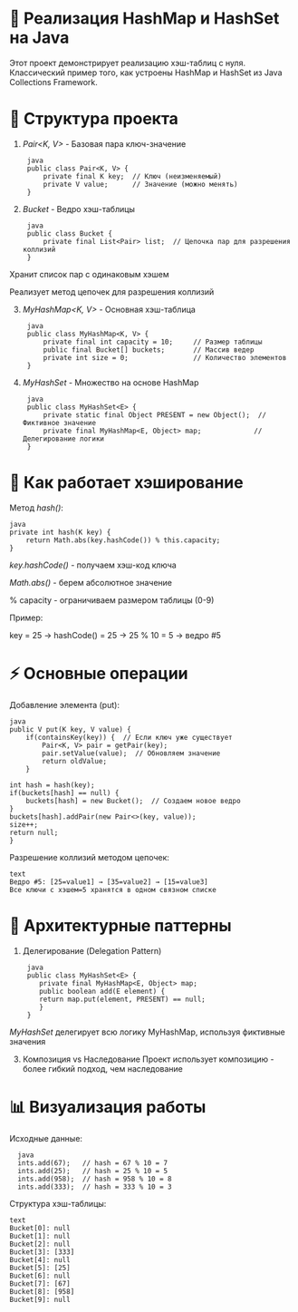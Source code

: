 # 🎯 Реализация HashMap и HashSet на Java
Этот проект демонстрирует реализацию хэш-таблиц с нуля. Классический пример того, как устроены HashMap и HashSet из Java Collections Framework.

# 📁 Структура проекта
1. _Pair<K, V>_ - Базовая пара ключ-значение
  
        java
        public class Pair<K, V> {
            private final K key;  // Ключ (неизменяемый)
            private V value;      // Значение (можно менять)
        }

2. _Bucket_ - Ведро хэш-таблицы

        java
        public class Bucket {
            private final List<Pair> list;  // Цепочка пар для разрешения коллизий
        }


Хранит список пар с одинаковым хэшем

Реализует метод цепочек для разрешения коллизий

3. _MyHashMap<K, V>_ - Основная хэш-таблица

   
        java
        public class MyHashMap<K, V> {
            private final int capacity = 10;     // Размер таблицы
            public final Bucket[] buckets;       // Массив ведер
            private int size = 0;                // Количество элементов
        }

4. _MyHashSet<E>_ - Множество на основе HashMap

        java
        public class MyHashSet<E> {
            private static final Object PRESENT = new Object();  // Фиктивное значение
            private final MyHashMap<E, Object> map;             // Делегирование логики
        }

# 🔧 Как работает хэширование
Метод _hash()_:

    java
    private int hash(K key) {
        return Math.abs(key.hashCode()) % this.capacity;
    }

_key.hashCode()_ - получаем хэш-код ключа

_Math.abs()_ - берем абсолютное значение

% capacity - ограничиваем размером таблицы (0-9)

Пример:

key = 25 → hashCode() = 25 → 25 % 10 = 5 → ведро #5

# ⚡ Основные операции
Добавление элемента (put):

    java
    public V put(K key, V value) {
        if(containsKey(key)) {  // Если ключ уже существует
            Pair<K, V> pair = getPair(key);
            pair.setValue(value);  // Обновляем значение
            return oldValue;
        }
    
    int hash = hash(key);
    if(buckets[hash] == null) {
        buckets[hash] = new Bucket();  // Создаем новое ведро
    }
    buckets[hash].addPair(new Pair<>(key, value));
    size++;
    return null;
    }
Разрешение коллизий методом цепочек:

    text
    Ведро #5: [25=value1] → [35=value2] → [15=value3]
    Все ключи с хэшем=5 хранятся в одном связном списке

# 🎨 Архитектурные паттерны
1. Делегирование (Delegation Pattern)

        java
        public class MyHashSet<E> {
           private final MyHashMap<E, Object> map;
           public boolean add(E element) {
           return map.put(element, PRESENT) == null;
           }
        }

_MyHashSet_ делегирует всю логику MyHashMap, используя фиктивные значения

3. Композиция vs Наследование
Проект использует композицию - более гибкий подход, чем наследование

# 📊 Визуализация работы
Исходные данные:

      java
      ints.add(67);   // hash = 67 % 10 = 7
      ints.add(25);   // hash = 25 % 10 = 5  
      ints.add(958);  // hash = 958 % 10 = 8
      ints.add(333);  // hash = 333 % 10 = 3

Структура хэш-таблицы:

    text
    Bucket[0]: null
    Bucket[1]: null
    Bucket[2]: null
    Bucket[3]: [333]
    Bucket[4]: null
    Bucket[5]: [25]
    Bucket[6]: null
    Bucket[7]: [67]
    Bucket[8]: [958]
    Bucket[9]: null
